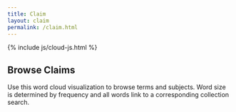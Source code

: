 ```yaml
---
title: Claim
layout: claim
permalink: /claim.html
---
```


{% include js/cloud-js.html %}

## Browse Claims

Use this word cloud visualization to browse terms and subjects.
Word size is determined by frequency and all words link to a corresponding collection search.